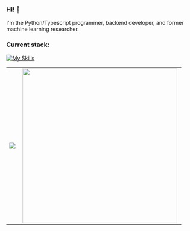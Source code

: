 ### Hi! 👋
I'm the Python/Typescript programmer, backend developer, and former machine learning researcher.
### Current stack:
[![My Skills](https://skillicons.dev/icons?i=docker,rabbitmq,nestjs,nodejs,typescript,js,postgres,postman)](https://skillicons.dev)

<center>
  <table>
    <tr>
        <td><img heigth="100% auto;" align="left" src="https://github-readme-stats.vercel.app/api?username=JcJet&theme=blueberry&include_all_commits=true&count_private=true"/></td>
       <td><img width="410px" align="left" src="https://github-readme-stats.vercel.app/api/top-langs/?username=JcJet&layout=compact&theme=blueberry" /></td>
    </tr>  
  </table>
</center>  


<!--
**JcJet/JcJet** is a ✨ _special_ ✨ repository because its `README.md` (this file) appears on your GitHub profile.

Here are some ideas to get you started:

- 🔭 I’m currently working on ...
- 🌱 I’m currently learning ...
- 👯 I’m looking to collaborate on ...
- 🤔 I’m looking for help with ...
- 💬 Ask me about ...
- 📫 How to reach me: ...
- 😄 Pronouns: ...
- ⚡ Fun fact: ...
-->
